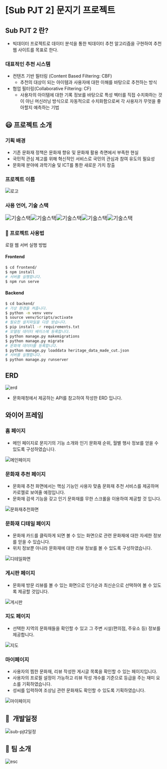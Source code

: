 # [Sub PJT 2] 문지기 프로젝트

## Sub PJT 2 란?

- 빅데이터 프로젝트로 데이터 분석을 통한 빅데이터 추천 알고리즘을 구현하여 추천 웹 사이트를 목표로 한다.

### 대표적인 추천 시스템

- 컨텐츠 기반 필터링 (Content Based Filtering: CBF)
  - 추천의 대상이 되는 아이템과 사용자에 대한 이해를 바탕으로 추천하는 방식
- 협업 필터링(Collaborative Filtering: CF)
  - 사용자의 아이템에 대한 기록 정보를 바탕으로 특성 벡터를 직접 수치화하는 것이 아닌 머신러닝 방식으로 자동적으로 수치화함으로써 각 사용자가 무엇을 좋아할지 예측하는 기법



## :smiley: ​프로젝트 소개

### 기획 배경

- 기존 문화재 정책은 문화재 향유 및 문화재 활용 측면에서 부족한 현실
- 국민적 관심 제고를 위해 혁신적인 서비스로 국민의 관심과 참여 유도의 필요성
- 문화재 분야에 과학기술 및 ICT를 통한 새로운 가치 창출

### 프로젝트 이름

![로고](https://user-images.githubusercontent.com/60081201/92375343-f2608e00-f13b-11ea-9644-fcbb36c11497.png)



### 사용 언어, 기술 스택

<img src="https://img.shields.io/badge/backend-django-ff69b4" alt="기술스택" style="zoom:120%;" /><img src="https://img.shields.io/badge/frontend-Vue.js-green" alt="기술스택" style="zoom:120%;" /><img src="https://img.shields.io/badge/database-MySQL-yellowgreen" alt="기술스택" style="zoom:120%;" /><img src="https://img.shields.io/badge/server-AWS-9cf" alt="기술스택" style="zoom:120%;" /><img src="https://img.shields.io/badge/language-JavaScript, Python-important" alt="기술스택" style="zoom:120%;" />



### :key: ​프로젝트 사용법

로컬 웹 서버 실행 방법

#### Frontend

```bash
$ cd frontend/
$ npm install
# 서버를 실행합니다.
$ npm run serve
```

#### Backend

```bash
$ cd backend/
# 가상 환경을 켜줍니다.
$ python -m venv venv
$ source venv/Scripts/activate
# 필요한 설치파일을 다운 받습니다.
$ pip install -r requirements.txt
# 모델링 데이터 베이스에 등록합니다.
$ python manage.py makemigrations
$ python manage.py migrate
# 문화재 데이터를 등록합니다.
$ python manage.py loaddata heritage_data_made_cut.json
# 서버를 실행합니다.
$ python manage.py runserver
```



## ERD

![erd](https://user-images.githubusercontent.com/60081201/93542918-3c940b80-f995-11ea-8a27-90a14c5b36f3.png)

- 문화재청에서 제공하는 API를 참고하여 작성한 ERD 입니다.



## 와이어 프레임

### 홈 페이지

- 메인 페이지로 문지기의 기능 소개와 인기 문화재 순위, 월별 행사 정보를 얻을 수 있도록 구성하였습니다.

![메인페이지](https://user-images.githubusercontent.com/60081201/93542917-3c940b80-f995-11ea-9c10-af04445ada53.png)

### 문화재 추천 페이지

- 문화재 추천 화면에서는 핵심 기능인 사용자 맞춤 문화재 추천 서비스를 제공하며 카로젤로 보여줄 예정입니다.
- 문화재 검색 기능을 갖고 인기 문화재를 무한 스크롤을 이용하여 제공할 것 입니다.

![문화재추천화면](https://user-images.githubusercontent.com/60081201/93542923-3e5dcf00-f995-11ea-935e-d1265904bf34.PNG)

### 문화재 디테일 페이지

- 문화재 카드를 클릭하게 되면 볼 수 있는 화면으로 관련 문화재에 대한 자세한 정보를 얻을 수 있습니다.
- 위치 정보뿐 아니라 문화재에 대한 리뷰 정보를 볼 수 있도록 구성하였습니다.

![디테일화면](https://user-images.githubusercontent.com/60081201/93542911-3aca4800-f995-11ea-874c-f12c6bb67851.PNG)

### 게시판 페이지

- 문화재 방문 리뷰를 볼 수 있는 화면으로 인기순과 최신순으로 선택하여 볼 수 있도록 제공할 것입니다.

![게시판](https://user-images.githubusercontent.com/60081201/93543248-0d31ce80-f996-11ea-9535-cfee5b63aa3c.PNG)

### 지도 페이지

- 선택한 지역의 문화재들을 확인할 수 있고 그 주변 시설(편의점, 주유소 등) 정보를 제공합니다.

![지도](https://user-images.githubusercontent.com/60081201/93542935-4158bf80-f995-11ea-9367-5a0e6bd4ddba.PNG)

### 마이페이지

- 사용자의 찜한 문화재, 리뷰 작성한 게시글 목록을 확인할 수 있는 페이지입니다.
- 사용자의 프로필 설정이 가능하고 리뷰 작성 개수를 기준으로 등급을 주는 재미 요소를 기획하였습니다.
- 성씨를 입력하여 조상님 관련 문화재도 확인할 수 있도록 기획하였습니다.

![마이페이지](https://user-images.githubusercontent.com/60081201/93542914-3b62de80-f995-11ea-8fe3-5e5857b53bf4.PNG)



## :calendar: ​ 개발일정

![sub-pjt2일정](https://user-images.githubusercontent.com/60081201/93546038-e4610780-f99c-11ea-9185-75bb3b80c506.PNG)



## :school: 팀 소개

![esc](https://user-images.githubusercontent.com/60081201/93543792-7108c700-f997-11ea-9642-cb251ae73043.PNG)